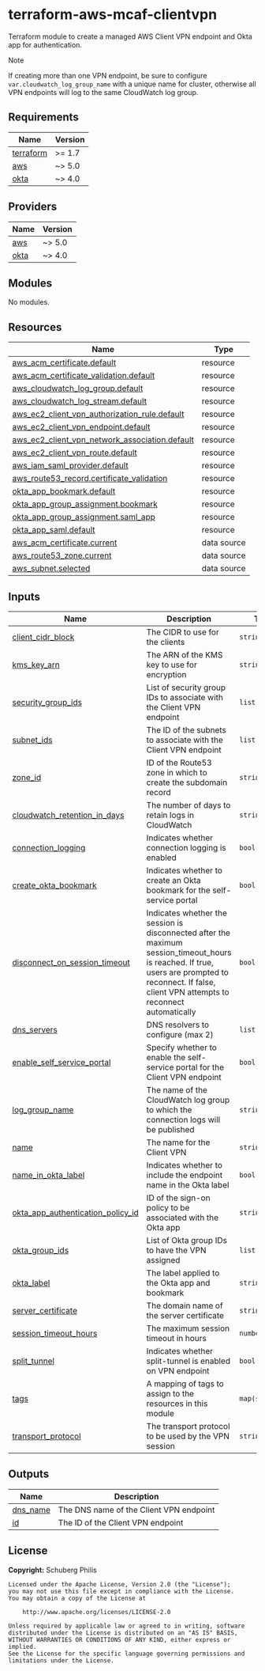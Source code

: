 # terraform-aws-mcaf-clientvpn

Terraform module to create a managed AWS Client VPN endpoint and Okta app for authentication.

> [!NOTE]
> If creating more than one VPN endpoint, be sure to configure `var.cloudwatch_log_group_name`
> with a unique name for cluster, otherwise all VPN endpoints will log to the same CloudWatch log group.

<!-- BEGIN_TF_DOCS -->
## Requirements

| Name | Version |
|------|---------|
| <a name="requirement_terraform"></a> [terraform](#requirement\_terraform) | >= 1.7 |
| <a name="requirement_aws"></a> [aws](#requirement\_aws) | ~> 5.0 |
| <a name="requirement_okta"></a> [okta](#requirement\_okta) | ~> 4.0 |

## Providers

| Name | Version |
|------|---------|
| <a name="provider_aws"></a> [aws](#provider\_aws) | ~> 5.0 |
| <a name="provider_okta"></a> [okta](#provider\_okta) | ~> 4.0 |

## Modules

No modules.

## Resources

| Name | Type |
|------|------|
| [aws_acm_certificate.default](https://registry.terraform.io/providers/hashicorp/aws/latest/docs/resources/acm_certificate) | resource |
| [aws_acm_certificate_validation.default](https://registry.terraform.io/providers/hashicorp/aws/latest/docs/resources/acm_certificate_validation) | resource |
| [aws_cloudwatch_log_group.default](https://registry.terraform.io/providers/hashicorp/aws/latest/docs/resources/cloudwatch_log_group) | resource |
| [aws_cloudwatch_log_stream.default](https://registry.terraform.io/providers/hashicorp/aws/latest/docs/resources/cloudwatch_log_stream) | resource |
| [aws_ec2_client_vpn_authorization_rule.default](https://registry.terraform.io/providers/hashicorp/aws/latest/docs/resources/ec2_client_vpn_authorization_rule) | resource |
| [aws_ec2_client_vpn_endpoint.default](https://registry.terraform.io/providers/hashicorp/aws/latest/docs/resources/ec2_client_vpn_endpoint) | resource |
| [aws_ec2_client_vpn_network_association.default](https://registry.terraform.io/providers/hashicorp/aws/latest/docs/resources/ec2_client_vpn_network_association) | resource |
| [aws_ec2_client_vpn_route.default](https://registry.terraform.io/providers/hashicorp/aws/latest/docs/resources/ec2_client_vpn_route) | resource |
| [aws_iam_saml_provider.default](https://registry.terraform.io/providers/hashicorp/aws/latest/docs/resources/iam_saml_provider) | resource |
| [aws_route53_record.certificate_validation](https://registry.terraform.io/providers/hashicorp/aws/latest/docs/resources/route53_record) | resource |
| [okta_app_bookmark.default](https://registry.terraform.io/providers/okta/okta/latest/docs/resources/app_bookmark) | resource |
| [okta_app_group_assignment.bookmark](https://registry.terraform.io/providers/okta/okta/latest/docs/resources/app_group_assignment) | resource |
| [okta_app_group_assignment.saml_app](https://registry.terraform.io/providers/okta/okta/latest/docs/resources/app_group_assignment) | resource |
| [okta_app_saml.default](https://registry.terraform.io/providers/okta/okta/latest/docs/resources/app_saml) | resource |
| [aws_acm_certificate.current](https://registry.terraform.io/providers/hashicorp/aws/latest/docs/data-sources/acm_certificate) | data source |
| [aws_route53_zone.current](https://registry.terraform.io/providers/hashicorp/aws/latest/docs/data-sources/route53_zone) | data source |
| [aws_subnet.selected](https://registry.terraform.io/providers/hashicorp/aws/latest/docs/data-sources/subnet) | data source |

## Inputs

| Name | Description | Type | Default | Required |
|------|-------------|------|---------|:--------:|
| <a name="input_client_cidr_block"></a> [client\_cidr\_block](#input\_client\_cidr\_block) | The CIDR to use for the clients | `string` | n/a | yes |
| <a name="input_kms_key_arn"></a> [kms\_key\_arn](#input\_kms\_key\_arn) | The ARN of the KMS key to use for encryption | `string` | n/a | yes |
| <a name="input_security_group_ids"></a> [security\_group\_ids](#input\_security\_group\_ids) | List of security group IDs to associate with the Client VPN endpoint | `list(string)` | n/a | yes |
| <a name="input_subnet_ids"></a> [subnet\_ids](#input\_subnet\_ids) | The ID of the subnets to associate with the Client VPN endpoint | `list(string)` | n/a | yes |
| <a name="input_zone_id"></a> [zone\_id](#input\_zone\_id) | ID of the Route53 zone in which to create the subdomain record | `string` | n/a | yes |
| <a name="input_cloudwatch_retention_in_days"></a> [cloudwatch\_retention\_in\_days](#input\_cloudwatch\_retention\_in\_days) | The number of days to retain logs in CloudWatch | `string` | `"365"` | no |
| <a name="input_connection_logging"></a> [connection\_logging](#input\_connection\_logging) | Indicates whether connection logging is enabled | `bool` | `true` | no |
| <a name="input_create_okta_bookmark"></a> [create\_okta\_bookmark](#input\_create\_okta\_bookmark) | Indicates whether to create an Okta bookmark for the self-service portal | `bool` | `true` | no |
| <a name="input_disconnect_on_session_timeout"></a> [disconnect\_on\_session\_timeout](#input\_disconnect\_on\_session\_timeout) | Indicates whether the session is disconnected after the maximum session\_timeout\_hours is reached. If true, users are prompted to reconnect. If false, client VPN attempts to reconnect automatically | `bool` | `false` | no |
| <a name="input_dns_servers"></a> [dns\_servers](#input\_dns\_servers) | DNS resolvers to configure (max 2) | `list(string)` | `null` | no |
| <a name="input_enable_self_service_portal"></a> [enable\_self\_service\_portal](#input\_enable\_self\_service\_portal) | Specify whether to enable the self-service portal for the Client VPN endpoint | `bool` | `true` | no |
| <a name="input_log_group_name"></a> [log\_group\_name](#input\_log\_group\_name) | The name of the CloudWatch log group to which the connection logs will be published | `string` | `"/aws/clientvpn"` | no |
| <a name="input_name"></a> [name](#input\_name) | The name for the Client VPN | `string` | `"Client VPN"` | no |
| <a name="input_name_in_okta_label"></a> [name\_in\_okta\_label](#input\_name\_in\_okta\_label) | Indicates whether to include the endpoint name in the Okta label | `bool` | `false` | no |
| <a name="input_okta_app_authentication_policy_id"></a> [okta\_app\_authentication\_policy\_id](#input\_okta\_app\_authentication\_policy\_id) | ID of the sign-on policy to be associated with the Okta app | `string` | `null` | no |
| <a name="input_okta_group_ids"></a> [okta\_group\_ids](#input\_okta\_group\_ids) | List of Okta group IDs to have the VPN assigned | `list(string)` | `[]` | no |
| <a name="input_okta_label"></a> [okta\_label](#input\_okta\_label) | The label applied to the Okta app and bookmark | `string` | `"AWS Client VPN"` | no |
| <a name="input_server_certificate"></a> [server\_certificate](#input\_server\_certificate) | The domain name of the server certificate | `string` | `null` | no |
| <a name="input_session_timeout_hours"></a> [session\_timeout\_hours](#input\_session\_timeout\_hours) | The maximum session timeout in hours | `number` | `24` | no |
| <a name="input_split_tunnel"></a> [split\_tunnel](#input\_split\_tunnel) | Indicates whether split-tunnel is enabled on VPN endpoint | `bool` | `true` | no |
| <a name="input_tags"></a> [tags](#input\_tags) | A mapping of tags to assign to the resources in this module | `map(string)` | `null` | no |
| <a name="input_transport_protocol"></a> [transport\_protocol](#input\_transport\_protocol) | The transport protocol to be used by the VPN session | `string` | `"udp"` | no |

## Outputs

| Name | Description |
|------|-------------|
| <a name="output_dns_name"></a> [dns\_name](#output\_dns\_name) | The DNS name of the Client VPN endpoint |
| <a name="output_id"></a> [id](#output\_id) | The ID of the Client VPN endpoint |
<!-- END_TF_DOCS -->

## License

**Copyright:** Schuberg Philis

```text
Licensed under the Apache License, Version 2.0 (the "License");
you may not use this file except in compliance with the License.
You may obtain a copy of the License at

    http://www.apache.org/licenses/LICENSE-2.0

Unless required by applicable law or agreed to in writing, software
distributed under the License is distributed on an "AS IS" BASIS,
WITHOUT WARRANTIES OR CONDITIONS OF ANY KIND, either express or implied.
See the License for the specific language governing permissions and
limitations under the License.
```
